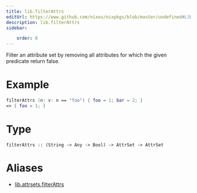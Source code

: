 ```yaml
---
title: lib.filterAttrs
editUrl: https://www.github.com/nixos/nixpkgs/blob/master/undefined#L384C5
description: lib.filterAttrs
sidebar:

    order: 8
---
```


Filter an attribute set by removing all attributes for which the
given predicate return false.

# Example

```nix
filterAttrs (n: v: n == "foo") { foo = 1; bar = 2; }
=> { foo = 1; }
```

# Type

```
filterAttrs :: (String -> Any -> Bool) -> AttrSet -> AttrSet
```


# Aliases

- [lib.attrsets.filterAttrs](/nix-doc-comments/reference/lib/attrsets/lib-attrsets-filterattrs)


